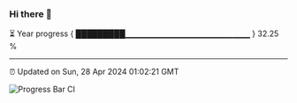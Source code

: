 ### Hi there 👋

⏳ Year progress { █████████▁▁▁▁▁▁▁▁▁▁▁▁▁▁▁▁▁▁▁▁▁ } 32.25 %

---

⏰ Updated on Sun, 28 Apr 2024 01:02:21 GMT

![Progress Bar CI](https://github.com/JuvenileQ/Progress-Bar-CI/workflows/main/badge.svg)
